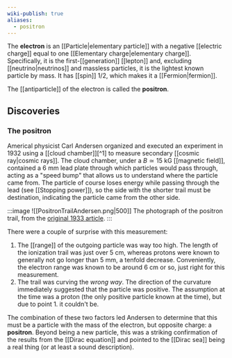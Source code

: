 ```yaml
---
wiki-publish: true
aliases:
  - positron
---
```

The **electron** is an [[Particle|elementary particle]] with a negative [[electric charge]] equal to one [[Elementary charge|elementary charge]]. Specifically, it is the first-[[generation]] [[lepton]] and, excluding [[neutrino|neutrinos]] and massless particles, it is the lightest known particle by mass. It has [[spin]] 1/2, which makes it a [[Fermion|fermion]].

The [[antiparticle]] of the electron is called the **positron**.
## Discoveries
### The positron
Americal physicist Carl Andersen organized and executed an experiment in 1932 using a [[cloud chamber]][^1] to measure secondary [[cosmic ray|cosmic rays]]. The cloud chamber, under a $B\simeq 15\text{ kG}$ [[magnetic field]], contained a 6 mm lead plate through which particles would pass through, acting as a "speed bump" that allows us to understand where the particle came from. The particle of course loses energy while passing through the lead (see [[Stopping power]]), so the side with the shorter trail must be destination, indicating the particle came from the other side.

:::image
![[PositronTrailAndersen.png|500]]
The photograph of the positron trail, from the [original 1933 article](https://journals.aps.org/pr/abstract/10.1103/PhysRev.43.491).
:::

There were a couple of surprise with this measurement:
1. The [[range]] of the outgoing particle was way too high. The length of the ionization trail was just over 5 cm, whereas protons were known to generally not go longer than 5 mm, a tenfold decrease. Conveniently, the electron range was known to be around 6 cm or so, just right for this measurement.
2. The trail was curving the *wrong way*. The direction of the curvature immediately suggested that the particle was positive. The assumption at the time was a proton (the only positive particle known at the time), but due to point 1. it couldn't be.

The combination of these two factors led Andersen to determine that this must be a particle with the mass of the electron, but opposite charge: a **positron**. Beyond being a new particle, this was a striking confirmation of the results from the [[Dirac equation]] and pointed to the [[Dirac sea]] being a real thing (or at least a sound description).